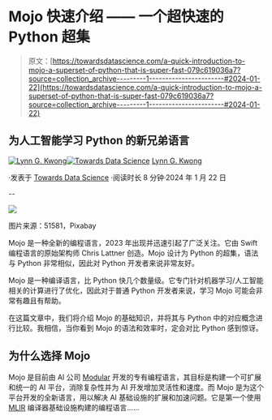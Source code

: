 # Mojo 快速介绍 —— 一个超快速的 Python 超集

> 原文：[https://towardsdatascience.com/a-quick-introduction-to-mojo-a-superset-of-python-that-is-super-fast-079c619036a7?source=collection_archive---------1-----------------------#2024-01-22](https://towardsdatascience.com/a-quick-introduction-to-mojo-a-superset-of-python-that-is-super-fast-079c619036a7?source=collection_archive---------1-----------------------#2024-01-22)

## 为人工智能学习 Python 的新兄弟语言

[](https://lynn-kwong.medium.com/?source=post_page---byline--079c619036a7--------------------------------)[![Lynn G. Kwong](../Images/253fd9755da04beb974f234898f8d2dd.png)](https://lynn-kwong.medium.com/?source=post_page---byline--079c619036a7--------------------------------)[](https://towardsdatascience.com/?source=post_page---byline--079c619036a7--------------------------------)[![Towards Data Science](../Images/a6ff2676ffcc0c7aad8aaf1d79379785.png)](https://towardsdatascience.com/?source=post_page---byline--079c619036a7--------------------------------) [Lynn G. Kwong](https://lynn-kwong.medium.com/?source=post_page---byline--079c619036a7--------------------------------)

·发表于 [Towards Data Science](https://towardsdatascience.com/?source=post_page---byline--079c619036a7--------------------------------) ·阅读时长 8 分钟·2024 年 1 月 22 日

--

![](../Images/9b2d78f15373e812c9c135b5fb036563.png)

图片来源：51581，Pixabay

Mojo 是一种全新的编程语言，2023 年出现并迅速引起了广泛关注。它由 Swift 编程语言的原始架构师 Chris Lattner 创造。Mojo 设计为 Python 的超集，语法与 Python 非常相似，因此对 Python 开发者来说非常友好。

Mojo 是一种编译语言，比 Python 快几个数量级。它专门针对机器学习/人工智能相关的计算进行了优化，因此对于普通 Python 开发者来说，学习 Mojo 可能会非常有趣且有帮助。

在这篇文章中，我们将介绍 Mojo 的基础知识，并将其与 Python 中的对应概念进行比较。我相信，当你看到 Mojo 的语法和效率时，定会对比 Python 感到惊讶。

## 为什么选择 Mojo

Mojo 是目前由 AI 公司 [Modular](https://www.modular.com/) 开发的专有编程语言，其目标是构建一个可扩展和统一的 AI 平台，消除复杂性并为 AI 开发增加灵活性和速度。而 Mojo 是为这个平台开发的全新语言，用以解决 AI 基础设施的扩展和加速问题。它是第一个使用 [MLIR](https://mlir.llvm.org/) 编译器基础设施构建的编程语言……
